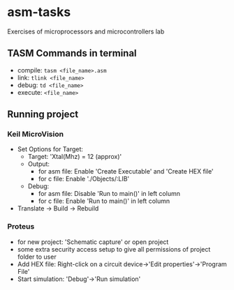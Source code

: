# asm-tasks
Exercises of microprocessors and microcontrollers lab

## TASM Commands in terminal
- compile: `tasm <file_name>.asm`
- link: `tlink <file_name>`
- debug: `td <file_name>`
- execute: `<file_name>`

## Running project
### Keil MicroVision
- Set Options for Target:
  - Target: 'Xtal(Mhz) = 12 (approx)'
  - Output: 
    - for asm file: Enable 'Create Executable' and 'Create HEX file'
    - for c file: Enable './Objects/<file>:LIB'
  - Debug: 
    - for asm file: Disable 'Run to main()' in left column
    - for c file: Enable 'Run to main()' in left column
- Translate -> Build -> Rebuild
### Proteus
- for new project: 'Schematic capture' or open project
- some extra security access setup to give all permissions of project folder to user
- Add HEX file: Right-click on a circuit device->'Edit properties'->'Program File'
- Start simulation: 'Debug'->'Run simulation'
